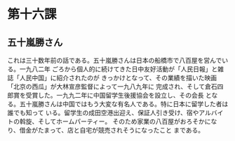 # 第十六課
## 五十嵐勝さん
これは三十数年前の話である。五十嵐勝さんは日本の船橋市で八百屋を営んでいる。一九八二年
ごろから個人的に続けてきた日中友好活動が「人民日報」と雑誌「人民中国」に紹介されたのが
きっかけとなって、その業績を描いた映画「北京の西瓜」が大林宣彦監督によって一九八九年に
完成され、そして倉石四郎賞を受賞した。一九九二年に中国留学生後援協会を設立し、その会長
となる。五十嵐勝さんは中国ではもう大変な有名人である。特に日本に留学した者は誰でも知って
いる。留学生の成田空港出迎え、保証人引き受け、宿やアルバイトの斡旋、そしてホームパーティー。
そのため家業の八百屋がおろそかになり、借金がたまって、店と自宅が競売されそうになったこと
まである。